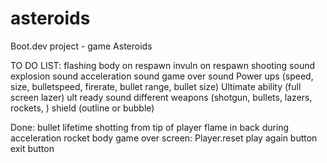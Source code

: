 # asteroids
Boot.dev project - game Asteroids

TO DO LIST:
    flashing body on respawn
    invuln on respawn
    shooting sound
    explosion sound
    acceleration sound
    game over sound
    Power ups (speed, size, bulletspeed, firerate, bullet range, bullet size)
    Ultimate ability (full screen lazer)
    ult ready sound 
    different weapons (shotgun, bullets, lazers, rockets, )
    shield (outline or bubble)

Done:
    bullet lifetime
    shotting from tip of player
    flame in back during acceleration
    rocket body
    game over screen:
        Player.reset
        play again button
        exit button
    

    